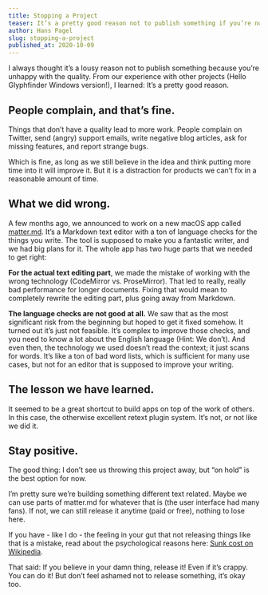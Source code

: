 ```yaml
---
title: Stopping a Project
teaser: It’s a pretty good reason not to publish something if you’re not happy with the quality. That’s why we don’t plan to release matter.md.
author: Hans Pagel
slug: stopping-a-project
published_at: 2020-10-09
---
```


I always thought it’s a lousy reason not to publish something because you’re unhappy with the quality. From our experience with other projects (Hello Glyphfinder Windows version!), I learned: It’s a pretty good reason.

## People complain, and that’s fine.
Things that don’t have a quality lead to more work. People complain on Twitter, send (angry) support emails, write negative blog articles, ask for missing features, and report strange bugs.

Which is fine, as long as we still believe in the idea and think putting more time into it will improve it. But it is a distraction for products we can’t fix in a reasonable amount of time.

## What we did wrong.
A few months ago, we announced to work on a new macOS app called [matter.md](https://matter.md). It’s a Markdown text editor with a ton of language checks for the things you write. The tool is supposed to make you a fantastic writer, and we had big plans for it. The whole app has two huge parts that we needed to get right:

**For the actual text editing part**, we made the mistake of working with the wrong technology (CodeMirror vs. ProseMirror). That led to really, really bad performance for longer documents. Fixing that would mean to completely rewrite the editing part, plus going away from Markdown.

**The language checks are not good at all.** We saw that as the most significant risk from the beginning but hoped to get it fixed somehow. It turned out it’s just not feasible. It’s complex to improve those checks, and you need to know a lot about the English language (Hint: We don’t). And even then, the technology we used doesn’t read the context; it just scans for words. It’s like a ton of bad word lists, which is sufficient for many use
cases, but not for an editor that is supposed to improve your writing.

## The lesson we have learned.
It seemed to be a great shortcut to build apps on top of the work of others. In this case, the otherwise excellent retext plugin system. It’s not, or not like we did it.

## Stay positive.
The good thing: I don’t see us throwing this project away, but “on hold” is the best option for now.

I’m pretty sure we’re building something different text related. Maybe we can use parts of matter.md for whatever that is (the user interface had many fans). If not, we can still release it anytime (paid or free), nothing to lose here.

If you have - like I do - the feeling in your gut that not releasing things like that is a mistake, read about the psychological reasons here: [Sunk cost on Wikipedia](https://en.wikipedia.org/wiki/Sunk_cost).

That said: If you believe in your damn thing, release it! Even if it’s crappy. You can do it! But don’t feel ashamed not to release something, it’s okay too.